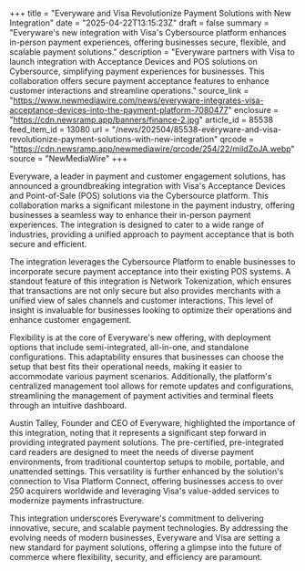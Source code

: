 +++
title = "Everyware and Visa Revolutionize Payment Solutions with New Integration"
date = "2025-04-22T13:15:23Z"
draft = false
summary = "Everyware's new integration with Visa's Cybersource platform enhances in-person payment experiences, offering businesses secure, flexible, and scalable payment solutions."
description = "Everyware partners with Visa to launch integration with Acceptance Devices and POS solutions on Cybersource, simplifying payment experiences for businesses. This collaboration offers secure payment acceptance features to enhance customer interactions and streamline operations."
source_link = "https://www.newmediawire.com/news/everyware-integrates-visa-acceptance-devices-into-the-payment-platform-7080477"
enclosure = "https://cdn.newsramp.app/banners/finance-2.jpg"
article_id = 85538
feed_item_id = 13080
url = "/news/202504/85538-everyware-and-visa-revolutionize-payment-solutions-with-new-integration"
qrcode = "https://cdn.newsramp.app/newmediawire/qrcode/254/22/mildZoJA.webp"
source = "NewMediaWire"
+++

<p>Everyware, a leader in payment and customer engagement solutions, has announced a groundbreaking integration with Visa's Acceptance Devices and Point-of-Sale (POS) solutions via the Cybersource platform. This collaboration marks a significant milestone in the payment industry, offering businesses a seamless way to enhance their in-person payment experiences. The integration is designed to cater to a wide range of industries, providing a unified approach to payment acceptance that is both secure and efficient.</p><p>The integration leverages the Cybersource Platform to enable businesses to incorporate secure payment acceptance into their existing POS systems. A standout feature of this integration is Network Tokenization, which ensures that transactions are not only secure but also provides merchants with a unified view of sales channels and customer interactions. This level of insight is invaluable for businesses looking to optimize their operations and enhance customer engagement.</p><p>Flexibility is at the core of Everyware's new offering, with deployment options that include semi-integrated, all-in-one, and standalone configurations. This adaptability ensures that businesses can choose the setup that best fits their operational needs, making it easier to accommodate various payment scenarios. Additionally, the platform's centralized management tool allows for remote updates and configurations, streamlining the management of payment activities and terminal fleets through an intuitive dashboard.</p><p>Austin Talley, Founder and CEO of Everyware, highlighted the importance of this integration, noting that it represents a significant step forward in providing integrated payment solutions. The pre-certified, pre-integrated card readers are designed to meet the needs of diverse payment environments, from traditional countertop setups to mobile, portable, and unattended settings. This versatility is further enhanced by the solution's connection to Visa Platform Connect, offering businesses access to over 250 acquirers worldwide and leveraging Visa's value-added services to modernize payments infrastructure.</p><p>This integration underscores Everyware's commitment to delivering innovative, secure, and scalable payment technologies. By addressing the evolving needs of modern businesses, Everyware and Visa are setting a new standard for payment solutions, offering a glimpse into the future of commerce where flexibility, security, and efficiency are paramount.</p>